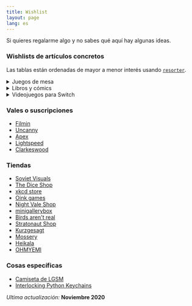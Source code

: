 ```yaml
---
title: Wishlist
layout: page
lang: es
---
```


Si quieres regalarme algo y no sabes qué aquí hay algunas ideas.

### Wishlists de artículos concretos

Las tablas están ordenadas de mayor a menor interés usando [`resorter`](https://www.gwern.net/Resorter).

<details markdown="1">
<summary markdown="1">
Juegos de mesa
</summary>
Puedes ver más cosas en [mi perfil de BoardGameGeek](https://boardgamegeek.com/user/mx_psi).

| Juego de mesa                         | Cuantil |
| ------------------------------------- | ------- |
| Cartographers: A Roll Player Tale     | 5       |
| Machi Koro Legacy                     | 5       |
| Secret Hitler                         | 5       |
| The Chameleon                         | 5       |
| The Lost Expedition                   | 5       |
| Wingspan                              | 5       |
| The Crew: The Quest for Planet Nine   | 4       |
| Chronicle                             | 4       |
| Dinosaur Island                       | 4       |
| Ex Libris                             | 4       |
| Summit: The Board Game                | 4       |
| Timebomb                              | 4       |
| Black Orchestra                       | 3       |
| Deception: Murder in Hong Kong        | 3       |
| Disney Villainous                     | 3       |
| Gloomhaven: Jaws of the Lion          | 3       |
| Obscurio                              | 3       |
| PARKS                                 | 3       |
| Spirit Island                         | 3       |
| Deep Sea Adventure                    | 2       |
| Escape from the Aliens in Outer Space | 2       |
| In a Grove                            | 2       |
| Nyctophobia                           | 2       |
| Seize the Bean                        | 2       |
| Gloomhaven                            | 1       |
| SET                                   | 1       |
| Sherlock Holmes Consulting Detective  | 1       |
| Sid Meier's Civilization: A New Dawn  | 1       |
| Splendor                              | 1       |
| The Resistance: Avalon                | 1       |
</details>

<details markdown="1">
<summary markdown="1" >
Libros y cómics
</summary>
Puedes ver más cosas en [mi perfil de Goodreads](https://www.goodreads.com/user/show/23538284-psi).

| Libro o cómic               | Autor/a               | Cuantil |
| --------------------------- | --------------------- | ------- |
| ~~The Dispossessed~~        | ~~Ursula K. Le Guin~~ | ~~5~~   |
| ~~Nenúfares Negros~~        | ~~Fred Duval~~        | ~~5~~   |
| Wings of Renewal            | Claudie Arseneault    | 5       |
| Invincible                  | Pascal Jousselin      | 5       |
| Bullshit Jobs               | David Graeber         | 4       |
| The Geography of Morals     | Owen J. Flanagan      | 4       |
| House of Leaves             | Mark Z. Danielewski   | 4       |
| How To                      | Randall Munroe        | 4       |
| Monstress                   | Marjorie M. Liu       | 3       |
| The Refrigerator Monologues | Catherynne M. Valente | 3       |
| ~~Understanding Class~~     | ~~Erik Olin Wright~~  | ~~3~~   |
| We Have No Idea             | Jorge Cham            | 3       |
| ~~Caliban and the Witch~~   | ~~Silvia Federici~~   | ~~2~~   |
| Economics: The User's Guide | Ha-Joon Chang         | 2       |
| Ghost Work                  | Mary L. Gray          | 2       |
| Time Biases                 | Meghan Sullivan       | 2       |
| Cloud Atlas                 | David Mitchell        | 1       |
| Do Colors Exist             | Seth Cottrell         | 1       |
| Fábulas #2                  | Bill Willingham       | 1       |
| Les Diners de Gala          | Salvador Dalí         | 1       |
</details>

<details markdown="1">
<summary markdown="1">
Videojuegos para Switch
</summary>

| Videojuego                               | Cuantil |
| ---------------------------------------- | ------- |
| ~~Paper Mario: Origami King~~            | ~~5~~   |
| Untitled Goose Game                      | 5       |
| Yoshi's Crafted World                    | 5       |
| Luigi's Mansion 3                        | 5       |
| Crusader Kings III                       | 4       |
| Return of the Obra Dinn                  | 4       |
| Into the breach                          | 4       |
| ~~Pikuniku~~                             | ~~4~~   |
| Ring Fit Adventure                       | 4       |
| Cuphead                                  | 3       |
| Diablo III                               | 3       |
| L.A. Noire                               | 3       |
| ~~Phoenix Wright: Ace Attorney Trilogy~~ | 3       |
| Splatoon 2                               | 3       |
| Cave Story +                             | 2       |
| Celeste                                  | 2       |
| Overland                                 | 2       |
| Sonic Mania Plus                         | 2       |
| Hotline Miami Collection                 | 1       |
| Kentucky Route Zero                      | 1       |
| Stardew Valley                           | 1       |
| Superhot                                 | 1       |
</details>

<!-- ### Cosas concretas -->

<!-- - [Raspberry Pi Zero W](https://www.kubii.es/raspberry-pi-3-2-b/1851-raspberry-pi-zero-w-kubii-3272496006997.html) -->
<!-- - [Inky pHAT](https://shop.pimoroni.com/products/inky-phat?variant=12549254217811) o [Inky wHAT](https://shop.pimoroni.com/products/inky-what) -->
<!-- - [Ergodox EZ](https://ergodox-ez.com/) o Kinesis Freestyle 2 -->
<!-- - Un escáner portátil -->
<!-- - [USB data blocker](https://portablepowersupplies.co.uk/product/usb-data-blocker) -->

### Vales o suscripciones

- [Filmin](https://www.filmin.es/premium)
- [Uncanny](https://uncannymagazine.com/)
- [Apex](https://www.apex-magazine.com/)
- [Lightspeed](http://www.lightspeedmagazine.com/)
- [Clarkeswood](http://clarkesworldmagazine.com/)

### Tiendas

- [Soviet Visuals](https://shop.sovietvisuals.com/)
- [The Dice Shop](http://www.mathartfun.com/DiceShop.html)
- [xkcd store](https://store.xkcd.com/)
- [Oink games](https://oinkgms.com/en/)
- [Night Vale Shop](https://topatoco.com/collections/wtnv)
- [minigallerybox](https://www.minigallerybox.com/)
- [Birds aren't real](https://birdsarentreal.com/)
  <!-- - [EFF shop](https://supporters.eff.org/shop) -->
- [Stratonaut Shop](https://stratonaut.shop/pages/about-us)
- [Kurzgesagt](https://shop-eu.kurzgesagt.org)
- [Mossery](https://www.mossery.co)
- [Heikala](https://heikala.com/)
- [OHMYEMI](https://store.ohmyemi.com/products)

### Cosas específicas

- [Camiseta de LGSM](https://housmans.com/product/pits-perverts-t-shirt/)
- [Interlocking Python Keychains](https://www.etsy.com/listing/610156697/cute-interlocking-ball-python-keychains)

_Ultima actualización:_ **Noviembre 2020**
